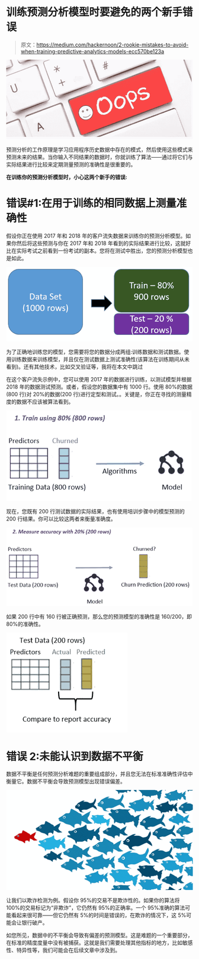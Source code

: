# 训练预测分析模型时要避免的两个新手错误

> 原文：<https://medium.com/hackernoon/2-rookie-mistakes-to-avoid-when-training-predictive-analytics-models-ecc570be123a>

![](img/02150c3b9dcd75ca409bfb2a37bf47ba.png)

预测分析的工作原理是学习应用程序历史数据中存在的模式，然后使用这些模式来预测未来的结果。当你输入不同结果的数据时，你就训练了算法——通过将它们与实际结果进行比较来定期测量预测的准确性是很重要的。

**在训练你的预测分析模型时，小心这两个新手的错误:**

# 错误#1:在用于训练的相同数据上测量准确性

假设你正在使用 2017 年和 2018 年的客户流失数据来训练你的预测分析模型。如果你然后将这些预测与你在 2017 年和 2018 年看到的实际结果进行比较，这就好比在实际考试之前看到一份考试的副本。您将在测试中胜出，您的预测分析模型也是如此。

![](img/d3e2b61687ecb53718deb09e3535faf3.png)

为了正确地训练您的模型，您需要将您的数据分成两组:训练数据和测试数据。使用训练数据来训练模型，并且仅在测试数据上测试准确性(该算法在训练期间从未看到)。还有其他技术，比如交叉验证等，我将在本文中跳过

在这个客户流失示例中，您可以使用 2017 年的数据进行训练，以测试模型并根据 2018 年的数据测试预测。或者，假设您的数据集中有 1000 行。使用 80%的数据(800 行)对 20%的数据(200 行)进行定型和测试。。关键是，你正在寻找的测量精度的数据不应该被算法看到。

![](img/6511a7a693d17dfb5072385e2173efca.png)

现在，您既有 200 行测试数据的实际结果，也有使用培训步骤中的模型预测的 200 行结果。你可以比较这两者来衡量准确度。

![](img/51c28fe030b0932b7f9f25db0c985e45.png)

如果 200 行中有 160 行被正确预测，那么您的预测模型的准确性是 160/200，即 80%的准确性。

![](img/d45984fe72a29817aa654641769996b1.png)

# 错误 2:未能认识到数据不平衡

数据不平衡是任何预测分析难题的重要组成部分，并且您无法在标准准确性评估中衡量它。数据不平衡会导致预测模型出现错误偏差。

![](img/414b9a0001a8c8989f5c103ac90f8914.png)

让我们以欺诈检测为例。假设你 95%的交易不是欺诈性的。如果你的算法将 100%的交易标记为“非欺诈”，它仍然有 95%的正确率。一个 95%准确的算法可能看起来很可靠——但它仍然有 5%的时间是错误的，在欺诈的情况下，这 5%可能会让银行破产。

如您所见，数据中的不平衡会导致有偏差的预测模型。这是难题的一个重要部分，在标准的精度度量中没有被捕获。这就是我们需要处理其他指标的地方，比如敏感性、特异性等，我们可能会在后续文章中涉及到。